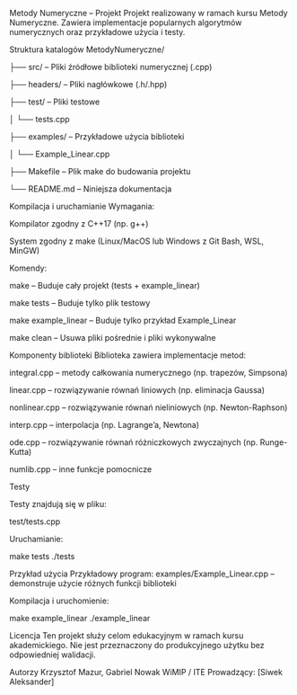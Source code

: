 Metody Numeryczne – Projekt
Projekt realizowany w ramach kursu Metody Numeryczne. Zawiera implementacje popularnych algorytmów numerycznych oraz przykładowe użycia i testy.

Struktura katalogów
MetodyNumeryczne/

├── src/ – Pliki źródłowe biblioteki numerycznej (.cpp)

├── headers/ – Pliki nagłówkowe (.h/.hpp)

├── test/ – Pliki testowe

│ └── tests.cpp

├── examples/ – Przykładowe użycia biblioteki

│ └── Example_Linear.cpp

├── Makefile – Plik make do budowania projektu

└── README.md – Niniejsza dokumentacja


Kompilacja i uruchamianie
Wymagania:

Kompilator zgodny z C++17 (np. g++)

System zgodny z make (Linux/MacOS lub Windows z Git Bash, WSL, MinGW)

Komendy:

make
– Buduje cały projekt (tests + example_linear)

make tests
– Buduje tylko plik testowy

make example_linear
– Buduje tylko przykład Example_Linear

make clean
– Usuwa pliki pośrednie i pliki wykonywalne

Komponenty biblioteki
Biblioteka zawiera implementacje metod:

integral.cpp – metody całkowania numerycznego (np. trapezów, Simpsona)

linear.cpp – rozwiązywanie równań liniowych (np. eliminacja Gaussa)

nonlinear.cpp – rozwiązywanie równań nieliniowych (np. Newton-Raphson)

interp.cpp – interpolacja (np. Lagrange’a, Newtona)

ode.cpp – rozwiązywanie równań różniczkowych zwyczajnych (np. Runge-Kutta)

numlib.cpp – inne funkcje pomocnicze

Testy

Testy znajdują się w pliku:

test/tests.cpp

Uruchamianie:

make tests
./tests

Przykład użycia
Przykładowy program:
examples/Example_Linear.cpp – demonstruje użycie różnych funkcji biblioteki

Kompilacja i uruchomienie:

make example_linear
./example_linear

Licencja
Ten projekt służy celom edukacyjnym w ramach kursu akademickiego.
Nie jest przeznaczony do produkcyjnego użytku bez odpowiedniej walidacji.

Autorzy
Krzysztof Mazur, Gabriel Nowak
WiMIP / ITE
Prowadzący: [Siwek Aleksander]
